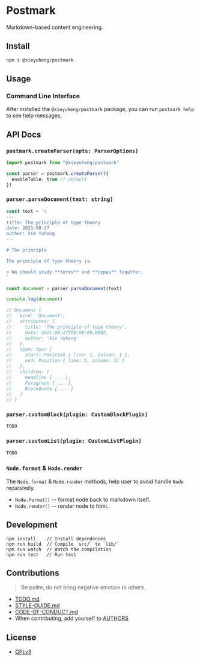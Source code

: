 # Postmark

Markdown-based content engineering.

## Install

``` bash
npm i @xieyuheng/postmark
```

## Usage


### Command Line Interface

After installed the `@xieyuheng/postmark` package, you can run `postmark help` to see help messages.

## API Docs

### `postmark.createParser(opts: ParserOptions)`

``` typescript
import postmark from "@xieyuheng/postmark"

const parser = postmark.createParser({
  enableTable: true // default
})
```

### `parser.parseDocument(text: string)`

``` typescript
const text = `\
---
title: The principle of type theory
date: 2021-08-27
author: Xie Yuheng
---

# The principle

The principle of type theory is:

> We should study **terms** and **types** together.
`

const document = parser.parseDocument(text)

console.log(document)

// Document {
//   kind: 'Document',
//   attributes: {
//     title: 'The principle of type theory',
//     date: 2021-08-27T00:00:00.000Z,
//     author: 'Xie Yuheng'
//   },
//   span: Span {
//     start: Position { line: 1, column: 1 },
//     end: Position { line: 5, column: 51 }
//   },
//   children: [
//     Headline { ... },
//     Paragraph { ... },
//     BlockQuote { ... }
//   ]
// }
```

### `parser.customBlock(plugin: CustomBlockPlugin)`

``` typescript
TODO
```

### `parser.customList(plugin: CustomListPlugin)`

``` typescript
TODO
```

### `Node.format` & `Node.render`

The `Node.format` & `Node.render` methods, help user to avoid handle `Node` recursively.

- `Node.format()` -- format node back to markdown itself.
- `Node.render()` -- render node to html.

## Development

```
npm install    // Install dependences
npm run build  // Compile `src/` to `lib/`
npm run watch  // Watch the compilation
npm run test   // Run test
```

## Contributions

> Be polite, do not bring negative emotion to others.

- [TODO.md](TODO.md)
- [STYLE-GUIDE.md](STYLE-GUIDE.md)
- [CODE-OF-CONDUCT.md](CODE-OF-CONDUCT.md)
- When contributing, add yourself to [AUTHORS](AUTHORS)

## License

- [GPLv3](LICENSE)
